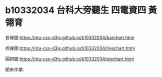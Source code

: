 # b10332034 台科大旁聽生 四電資四 黃翎育
長條圖:https://ntu-csx-d3js.github.io/b10332034/barchart.html

折線圖:https://ntu-csx-d3js.github.io/b10332034/linechart.html

圓餅圖:https://ntu-csx-d3js.github.io/b10332034/piechart.html

期末作業:

